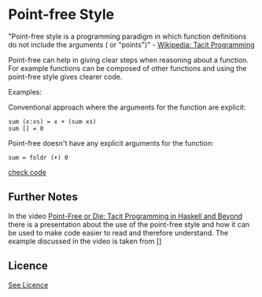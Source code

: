 # Point-free Style

"Point-free style is a programming paradigm in which function definitions do not include the arguments ( or "points")" - [Wikipedia: Tacit Programming](https://en.wikipedia.org/wiki/Tacit_programming)

Point-free can help in giving clear steps when reasoning about a function. For example functions can be composed of other functions and using the point-free style gives clearer code.

Examples:

Conventional approach where the arguments for the function are explicit:

```{haskell}
sum (x:xs) = x + (sum xs)
sum [] = 0
```

Point-free doesn't have any explicit arguments for the function:

```{haskell}
sum = foldr (+) 0
```

[check code](/Point-free_Style/pointfree.hs)

## Further Notes

In the video [Point-Free or Die: Tacit Programming in Haskell and Beyond](https://www.youtube.com/watch?v=seVSlKazsNk) there is a presentation about the use of the point-free style and how it can be used to make code easier to read and therefore understand.  The example discussed in the video is taken from []

## Licence

[See Licence](/LICENSE)
